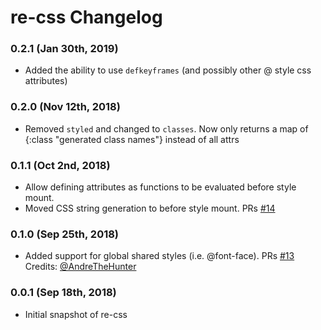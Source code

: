 # re-css Changelog

### 0.2.1 (Jan 30th, 2019)

-   Added the ability to use `defkeyframes` (and possibly other @ style css attributes)

### 0.2.0 (Nov 12th, 2018)

-   Removed `styled` and changed to `classes`. Now only returns a map of {:class "generated class names"}
    instead of all attrs

### 0.1.1 (Oct 2nd, 2018)

-   Allow defining attributes as functions to be evaluated before style mount.
-   Moved CSS string generation to before style mount.
    PRs [#14][3]

### 0.1.0 (Sep 25th, 2018)

-   Added support for global shared styles (i.e. @font-face).
    PRs [#13][1]
    Credits: [@AndreTheHunter][2]

### 0.0.1 (Sep 18th, 2018)

-   Initial snapshot of re-css

[1]: https://github.com/axrs/re-css/pull/13

[2]: https://github.com/AndreTheHunter

[3]: https://github.com/axrs/re-css/pull/14
